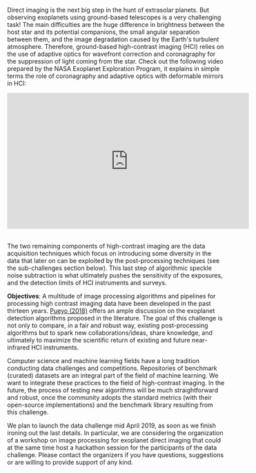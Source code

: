 Direct imaging is the next big step in the hunt of extrasolar planets. But observing exoplanets using ground-based telescopes is a very challenging task! The main difficulties are the huge difference in brightness between the host star and its potential companions, the small angular separation between them, and the image degradation caused by the Earth's turbulent atmosphere. Therefore, ground-based high-contrast imaging (HCI) relies on the use of adaptive optics for wavefront correction and coronagraphy for the suppression of light coming from the star. Check out the following video prepared by the NASA Exoplanet Exploration Program, it explains in simple terms the role of coronagraphy and adaptive optics with deformable mirrors in HCI:  

<iframe width="560" height="315" src="https://www.youtube.com/embed/SpzeS7KBGkw?rel=0" frameborder="0" allow="autoplay; encrypted-media" allowfullscreen></iframe>
<br><br>

The two remaining components of high-contrast imaging are the data acquisition techniques which focus on introducing some diversity in the data that later on can be exploited by the post-processing techniques (see the sub-challenges section below). This last step of algorithmic speckle noise subtraction is what ultimately pushes the sensitivity of the exposures, and the detection limits of HCI instruments and surveys. 

**Objectives**: A multitude of image processing algorithms and pipelines for processing high contrast imaging data have been developed in the past thirteen years. [Pueyo (2018)](https://link.springer.com/referenceworkentry/10.1007/978-3-319-30648-3_10-1) offers an ample discussion on the exoplanet detection algorithms proposed in the literature. The goal of this challenge is not only to compare, in a fair and robust way, existing post-processing algorithms but to spark new collaborations/ideas, share knowledge, and ultimately to maximize the scientific return of existing and future near-infrared HCI instruments.

Computer science and machine learning fields have a long tradition conducting data challenges and competitions. Repositories of benchmark (curated) datasets are an integral part of the field of machine learning. We want to integrate these practices to the field of high-contrast imaging. In the future, the process of testing new algorithms will be much straightforward and robust, once the community adopts the standard metrics (with their open-source implementations) and the benchmark library resulting from this challenge.  

We plan to launch the data challenge mid April 2019, as soon as we finish ironing out the last details. In particular, we are considering the organization of a workshop on image processing for exoplanet direct imaging that could at the same time host a hackathon session for the participants of the data challenge. Please contact the organizers if you have questions, suggestions or are willing to provide support of any kind. 




